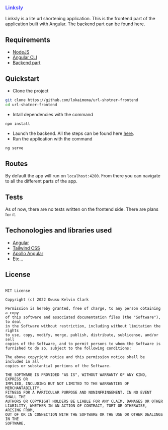 <h3 style='color: #5754FE'>Linksly</h3>
Linksly is a lite url shortening application. This is the frontend part of the application built with Angular.
The backend part can be found <a hreaf="https://github.com/lokaimoma/url_shortner_backend/">here</a>.

## Requirements

- [NodeJS](https://nodejs.org/en/)
- [Angular CLI](https://angular.io/guide/setup-local)
- [Backend part](https://github.com/lokaimoma/url_shortner_backend/)

## Quickstart

- Clone the project

```bash
git clone https://github.com/lokaimoma/url-shotner-frontend
cd url-shotner-frontend
```

- Intall dependencies with the command

```bash
npm install
```

- Launch the backend. All the steps can be found here [here](https://github.com/lokaimoma/url_shortner_backend/).
- Run the application with the command

```bash
ng serve
```

## Routes

By default the app will run on `localhost:4200`. From there you can navigate to all the different parts of the app.

## Tests

As of now, there are no tests written on the frontend side. There are plans for it.

## Techonologies and libraries used

- [Angular](https://angular.io/)
- [Tailwind CSS](https://tailwindcss.com/)
- [Apollo Angular](https://apollo-angular.com/docs/)
- Etc...

## License

```

MIT License

Copyright (c) 2022 Owusu Kelvin Clark

Permission is hereby granted, free of charge, to any person obtaining a copy
of this software and associated documentation files (the "Software"), to deal
in the Software without restriction, including without limitation the rights
to use, copy, modify, merge, publish, distribute, sublicense, and/or sell
copies of the Software, and to permit persons to whom the Software is
furnished to do so, subject to the following conditions:

The above copyright notice and this permission notice shall be included in all
copies or substantial portions of the Software.

THE SOFTWARE IS PROVIDED "AS IS", WITHOUT WARRANTY OF ANY KIND, EXPRESS OR
IMPLIED, INCLUDING BUT NOT LIMITED TO THE WARRANTIES OF MERCHANTABILITY,
FITNESS FOR A PARTICULAR PURPOSE AND NONINFRINGEMENT. IN NO EVENT SHALL THE
AUTHORS OR COPYRIGHT HOLDERS BE LIABLE FOR ANY CLAIM, DAMAGES OR OTHER
LIABILITY, WHETHER IN AN ACTION OF CONTRACT, TORT OR OTHERWISE, ARISING FROM,
OUT OF OR IN CONNECTION WITH THE SOFTWARE OR THE USE OR OTHER DEALINGS IN THE
SOFTWARE.
```
